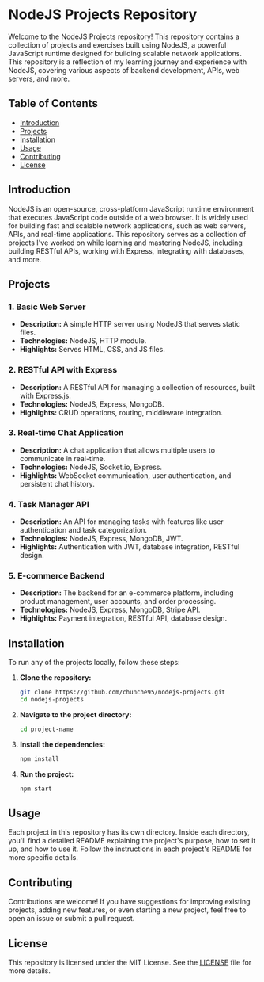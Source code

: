 # NodeJS Projects Repository

Welcome to the NodeJS Projects repository! This repository contains a collection of projects and exercises built using NodeJS, a powerful JavaScript runtime designed for building scalable network applications. This repository is a reflection of my learning journey and experience with NodeJS, covering various aspects of backend development, APIs, web servers, and more.

## Table of Contents

- [Introduction](#introduction)
- [Projects](#projects)
- [Installation](#installation)
- [Usage](#usage)
- [Contributing](#contributing)
- [License](#license)

## Introduction

NodeJS is an open-source, cross-platform JavaScript runtime environment that executes JavaScript code outside of a web browser. It is widely used for building fast and scalable network applications, such as web servers, APIs, and real-time applications. This repository serves as a collection of projects I've worked on while learning and mastering NodeJS, including building RESTful APIs, working with Express, integrating with databases, and more.

## Projects

### 1. **Basic Web Server**
   - **Description:** A simple HTTP server using NodeJS that serves static files.
   - **Technologies:** NodeJS, HTTP module.
   - **Highlights:** Serves HTML, CSS, and JS files.

### 2. **RESTful API with Express**
   - **Description:** A RESTful API for managing a collection of resources, built with Express.js.
   - **Technologies:** NodeJS, Express, MongoDB.
   - **Highlights:** CRUD operations, routing, middleware integration.

### 3. **Real-time Chat Application**
   - **Description:** A chat application that allows multiple users to communicate in real-time.
   - **Technologies:** NodeJS, Socket.io, Express.
   - **Highlights:** WebSocket communication, user authentication, and persistent chat history.

### 4. **Task Manager API**
   - **Description:** An API for managing tasks with features like user authentication and task categorization.
   - **Technologies:** NodeJS, Express, MongoDB, JWT.
   - **Highlights:** Authentication with JWT, database integration, RESTful design.

### 5. **E-commerce Backend**
   - **Description:** The backend for an e-commerce platform, including product management, user accounts, and order processing.
   - **Technologies:** NodeJS, Express, MongoDB, Stripe API.
   - **Highlights:** Payment integration, RESTful API, database design.

## Installation

To run any of the projects locally, follow these steps:

1. **Clone the repository:**
   ```bash
   git clone https://github.com/chunche95/nodejs-projects.git
   cd nodejs-projects
   ```

2. **Navigate to the project directory:**
   ```bash
   cd project-name
   ```

3. **Install the dependencies:**
   ```bash
   npm install
   ```

4. **Run the project:**
   ```bash
   npm start
   ```

## Usage

Each project in this repository has its own directory. Inside each directory, you'll find a detailed README explaining the project's purpose, how to set it up, and how to use it. Follow the instructions in each project's README for more specific details.

## Contributing

Contributions are welcome! If you have suggestions for improving existing projects, adding new features, or even starting a new project, feel free to open an issue or submit a pull request.

## License

This repository is licensed under the MIT License. See the [LICENSE](LICENSE) file for more details.

